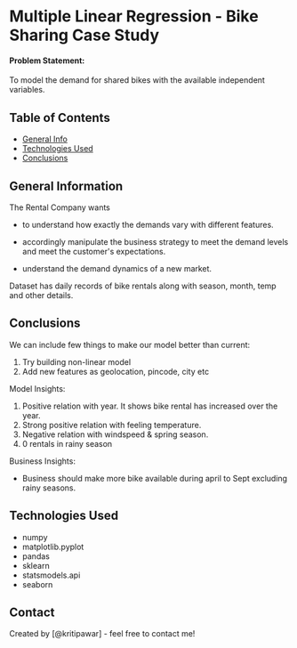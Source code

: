 # Multiple Linear Regression - Bike Sharing Case Study
#### Problem Statement:

To model the demand for shared bikes with the available independent variables. 



## Table of Contents
* [General Info](#general-information)
* [Technologies Used](#technologies-used)
* [Conclusions](#conclusions)

<!-- You can include any other section that is pertinent to your problem -->

## General Information
The Rental Company wants
-   to understand how exactly the demands vary with different features.

-   accordingly manipulate the business strategy to meet the demand levels and meet the customer's expectations.

-   understand the demand dynamics of a new market.


Dataset has daily records of bike rentals along with season, month, temp and other details.


## Conclusions
We can include few things to make our model better than current: 
1. Try building non-linear model
2. Add new features as geolocation, pincode, city etc

Model Insights:
1. Positive relation with year. It shows bike rental has increased over the year.
2. Strong positive relation with feeling temperature.
3. Negative relation with windspeed & spring season.
4. 0 rentals in rainy season

Business Insights:
- Business should make more bike available during april to Sept excluding rainy seasons.


## Technologies Used
- numpy
- matplotlib.pyplot
- pandas
- sklearn
- statsmodels.api
- seaborn


## Contact
Created by [@kritipawar] - feel free to contact me!
